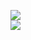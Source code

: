 [![](https://img.shields.io/badge/Made%20With-Github%20Spray-lightgrey.svg?style=for-the-badge&logo=github)](https://github.com/Annihil/github-spray#971)  
[![](https://i.imgur.com/2DrTn0Z.gif)](https://github.com/Annihil/github-spray)